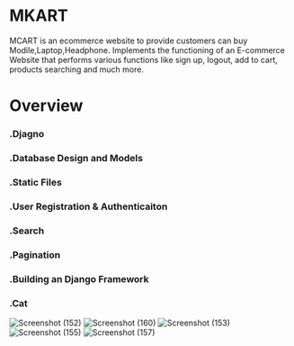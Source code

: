 # MKART
MCART is an ecommerce website to provide customers can buy Modile,Laptop,Headphone.
Implements the functioning of an E-commerce Website that performs various functions like sign up, logout, add to cart, products searching and much more.
# Overview
### .Djagno 
### .Database Design and Models
### .Static Files
### .User Registration & Authenticaiton
### .Search
### .Pagination
### .Building an Django  Framework 
### .Cat
![Screenshot (152)](https://user-images.githubusercontent.com/112808009/194699876-7d1eeb55-fc34-483e-9805-21264543f368.png)
![Screenshot (160)](https://user-images.githubusercontent.com/112808009/194699883-81cccb94-d4a9-4688-99d2-1283485f70fe.png)
![Screenshot (153)](https://user-images.githubusercontent.com/112808009/194699895-f1b03b75-938f-4453-b375-2423adcf0eb1.png)
![Screenshot (155)](https://user-images.githubusercontent.com/112808009/194699896-c60c986c-5b5d-4607-bb47-1f195eec051c.png)
![Screenshot (157)](https://user-images.githubusercontent.com/112808009/194699901-bdfb4fc6-5088-46c2-9e91-4ecab21acbfe.png)
